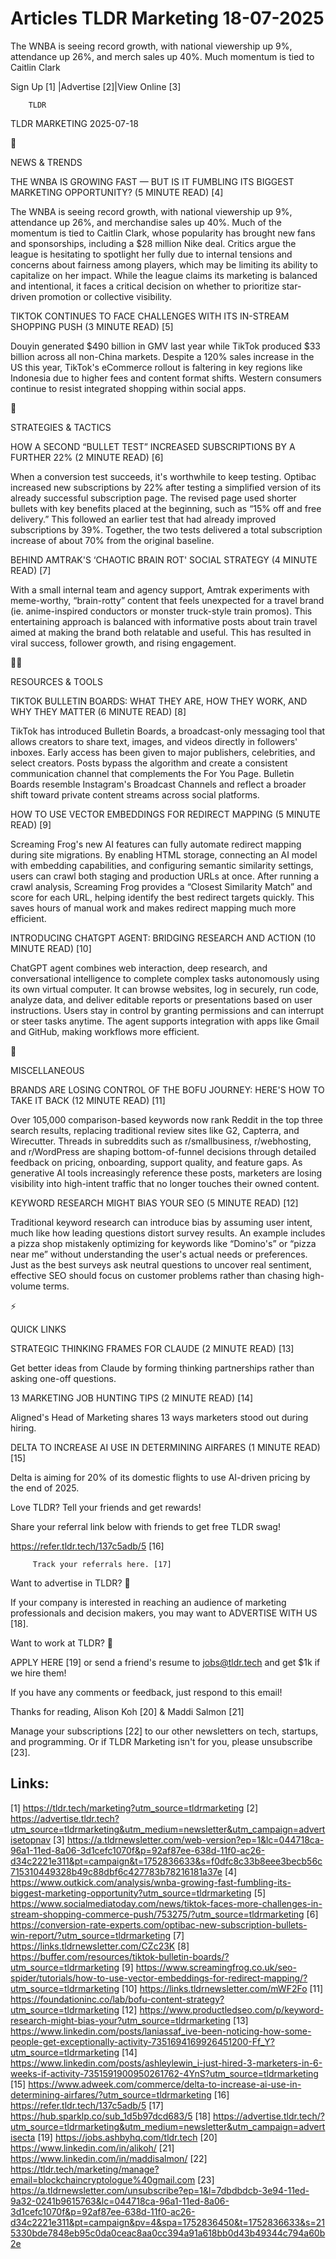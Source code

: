 # Articles TLDR Marketing 18-07-2025

The WNBA is seeing record growth, with national viewership up 9%,
attendance up 26%, and merch sales up 40%. Much momentum is tied to
Caitlin
Clark ‌ ‌ ‌ ‌ ‌ ‌ ‌ ‌ ‌ ‌ ‌ ‌ ‌ ‌ ‌ ‌ ‌ ‌ ‌ ‌ ‌ ‌ ‌ ‌ ‌ ‌  ‌ ‌ ‌ ‌ ‌ ‌ ‌ ‌ ‌ ‌ ‌ ‌ ‌ ‌ ‌ ‌ ‌ ‌ ‌ ‌ ‌ ‌ ‌ ‌ ‌ ‌ 


 Sign Up [1] |Advertise [2]|View Online [3] 

		TLDR 

TLDR MARKETING 2025-07-18

📱 

NEWS & TRENDS

 THE WNBA IS GROWING FAST — BUT IS IT FUMBLING ITS BIGGEST MARKETING
OPPORTUNITY? (5 MINUTE READ) [4] 

 The WNBA is seeing record growth, with national viewership up 9%,
attendance up 26%, and merchandise sales up 40%. Much of the momentum
is tied to Caitlin Clark, whose popularity has brought new fans and
sponsorships, including a $28 million Nike deal. Critics argue the
league is hesitating to spotlight her fully due to internal tensions
and concerns about fairness among players, which may be limiting its
ability to capitalize on her impact. While the league claims its
marketing is balanced and intentional, it faces a critical decision on
whether to prioritize star-driven promotion or collective visibility. 

 TIKTOK CONTINUES TO FACE CHALLENGES WITH ITS IN-STREAM SHOPPING PUSH
(3 MINUTE READ) [5] 

 Douyin generated $490 billion in GMV last year while TikTok produced
$33 billion across all non-China markets. Despite a 120% sales
increase in the US this year, TikTok's eCommerce rollout is faltering
in key regions like Indonesia due to higher fees and content format
shifts. Western consumers continue to resist integrated shopping
within social apps. 

🚀 

STRATEGIES & TACTICS

 HOW A SECOND “BULLET TEST” INCREASED SUBSCRIPTIONS BY A FURTHER
22% (2 MINUTE READ) [6] 

 When a conversion test succeeds, it's worthwhile to keep testing.
Optibac increased new subscriptions by 22% after testing a simplified
version of its already successful subscription page. The revised page
used shorter bullets with key benefits placed at the beginning, such
as “15% off and free delivery.” This followed an earlier test that
had already improved subscriptions by 39%. Together, the two tests
delivered a total subscription increase of about 70% from the original
baseline. 

 BEHIND AMTRAK'S ‘CHAOTIC BRAIN ROT' SOCIAL STRATEGY (4 MINUTE READ)
[7] 

 With a small internal team and agency support, Amtrak experiments
with meme-worthy, “brain-rotty” content that feels unexpected for
a travel brand (ie. anime-inspired conductors or monster truck-style
train promos). This entertaining approach is balanced with informative
posts about train travel aimed at making the brand both relatable and
useful. This has resulted in viral success, follower growth, and
rising engagement. 

🧑‍💻 

RESOURCES & TOOLS

 TIKTOK BULLETIN BOARDS: WHAT THEY ARE, HOW THEY WORK, AND WHY THEY
MATTER (6 MINUTE READ) [8] 

 TikTok has introduced Bulletin Boards, a broadcast-only messaging
tool that allows creators to share text, images, and videos directly
in followers' inboxes. Early access has been given to major
publishers, celebrities, and select creators. Posts bypass the
algorithm and create a consistent communication channel that
complements the For You Page. Bulletin Boards resemble Instagram's
Broadcast Channels and reflect a broader shift toward private content
streams across social platforms. 

 HOW TO USE VECTOR EMBEDDINGS FOR REDIRECT MAPPING (5 MINUTE READ) [9]


 Screaming Frog's new AI features can fully automate redirect mapping
during site migrations. By enabling HTML storage, connecting an AI
model with embedding capabilities, and configuring semantic similarity
settings, users can crawl both staging and production URLs at once.
After running a crawl analysis, Screaming Frog provides a “Closest
Similarity Match” and score for each URL, helping identify the best
redirect targets quickly. This saves hours of manual work and makes
redirect mapping much more efficient. 

 INTRODUCING CHATGPT AGENT: BRIDGING RESEARCH AND ACTION (10 MINUTE
READ) [10] 

 ChatGPT agent combines web interaction, deep research, and
conversational intelligence to complete complex tasks autonomously
using its own virtual computer. It can browse websites, log in
securely, run code, analyze data, and deliver editable reports or
presentations based on user instructions. Users stay in control by
granting permissions and can interrupt or steer tasks anytime. The
agent supports integration with apps like Gmail and GitHub, making
workflows more efficient. 

🎁 

MISCELLANEOUS

 BRANDS ARE LOSING CONTROL OF THE BOFU JOURNEY: HERE'S HOW TO TAKE IT
BACK (12 MINUTE READ) [11] 

 Over 105,000 comparison-based keywords now rank Reddit in the top
three search results, replacing traditional review sites like G2,
Capterra, and Wirecutter. Threads in subreddits such as
r/smallbusiness, r/webhosting, and r/WordPress are shaping
bottom-of-funnel decisions through detailed feedback on pricing,
onboarding, support quality, and feature gaps. As generative AI tools
increasingly reference these posts, marketers are losing visibility
into high-intent traffic that no longer touches their owned content. 

 KEYWORD RESEARCH MIGHT BIAS YOUR SEO (5 MINUTE READ) [12] 

 Traditional keyword research can introduce bias by assuming user
intent, much like how leading questions distort survey results. An
example includes a pizza shop mistakenly optimizing for keywords like
“Domino's” or “pizza near me” without understanding the user's
actual needs or preferences. Just as the best surveys ask neutral
questions to uncover real sentiment, effective SEO should focus on
customer problems rather than chasing high-volume terms. 

⚡ 

QUICK LINKS

 STRATEGIC THINKING FRAMES FOR CLAUDE (2 MINUTE READ) [13] 

 Get better ideas from Claude by forming thinking partnerships rather
than asking one-off questions. 

 13 MARKETING JOB HUNTING TIPS (2 MINUTE READ) [14] 

 Aligned's Head of Marketing shares 13 ways marketers stood out during
hiring. 

 DELTA TO INCREASE AI USE IN DETERMINING AIRFARES (1 MINUTE READ) [15]


 Delta is aiming for 20% of its domestic flights to use AI-driven
pricing by the end of 2025. 

Love TLDR? Tell your friends and get rewards!

 Share your referral link below with friends to get free TLDR swag! 

 https://refer.tldr.tech/137c5adb/5 [16] 

		 Track your referrals here. [17] 

Want to advertise in TLDR? 📰

 If your company is interested in reaching an audience of marketing
professionals and decision makers, you may want to ADVERTISE WITH US
[18]. 

Want to work at TLDR? 💼

 APPLY HERE [19] or send a friend's resume to jobs@tldr.tech and get
$1k if we hire them! 

 If you have any comments or feedback, just respond to this email! 

Thanks for reading, 
Alison Koh [20] & Maddi Salmon [21] 

 Manage your subscriptions [22] to our other newsletters on tech,
startups, and programming. Or if TLDR Marketing isn't for you, please
unsubscribe [23]. 

 

Links:
------
[1] https://tldr.tech/marketing?utm_source=tldrmarketing
[2] https://advertise.tldr.tech?utm_source=tldrmarketing&utm_medium=newsletter&utm_campaign=advertisetopnav
[3] https://a.tldrnewsletter.com/web-version?ep=1&lc=044718ca-96a1-11ed-8a06-3d1cefc1070f&p=92af87ee-638d-11f0-ac26-d34c2221e311&pt=campaign&t=1752836633&s=f0dfc8c33b8eee3becb56c715310449328b49c88dbf6c427783b78216181a37e
[4] https://www.outkick.com/analysis/wnba-growing-fast-fumbling-its-biggest-marketing-opportunity?utm_source=tldrmarketing
[5] https://www.socialmediatoday.com/news/tiktok-faces-more-challenges-in-stream-shopping-commerce-push/753275/?utm_source=tldrmarketing
[6] https://conversion-rate-experts.com/optibac-new-subscription-bullets-win-report/?utm_source=tldrmarketing
[7] https://links.tldrnewsletter.com/CZc23K
[8] https://buffer.com/resources/tiktok-bulletin-boards/?utm_source=tldrmarketing
[9] https://www.screamingfrog.co.uk/seo-spider/tutorials/how-to-use-vector-embeddings-for-redirect-mapping/?utm_source=tldrmarketing
[10] https://links.tldrnewsletter.com/mWF2Fo
[11] https://foundationinc.co/lab/bofu-content-strategy?utm_source=tldrmarketing
[12] https://www.productledseo.com/p/keyword-research-might-bias-your?utm_source=tldrmarketing
[13] https://www.linkedin.com/posts/laniassaf_ive-been-noticing-how-some-people-get-exceptionally-activity-7351694169926451200-Ff_Y?utm_source=tldrmarketing
[14] https://www.linkedin.com/posts/ashleylewin_i-just-hired-3-marketers-in-6-weeks-if-activity-7351591900950261762-4YnS?utm_source=tldrmarketing
[15] https://www.adweek.com/commerce/delta-to-increase-ai-use-in-determining-airfares/?utm_source=tldrmarketing
[16] https://refer.tldr.tech/137c5adb/5
[17] https://hub.sparklp.co/sub_1d5b97dcd683/5
[18] https://advertise.tldr.tech/?utm_source=tldrmarketing&utm_medium=newsletter&utm_campaign=advertisecta
[19] https://jobs.ashbyhq.com/tldr.tech
[20] https://www.linkedin.com/in/alikoh/
[21] https://www.linkedin.com/in/maddisalmon/
[22] https://tldr.tech/marketing/manage?email=blockchaincryptologue%40gmail.com
[23] https://a.tldrnewsletter.com/unsubscribe?ep=1&l=7dbdbdcb-3e94-11ed-9a32-0241b9615763&lc=044718ca-96a1-11ed-8a06-3d1cefc1070f&p=92af87ee-638d-11f0-ac26-d34c2221e311&pt=campaign&pv=4&spa=1752836450&t=1752836633&s=215330bde7848eb95c0da0ceac8aa0cc394a91a618bb0d43b49344c794a60b2e